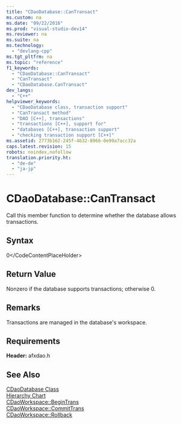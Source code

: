 ```yaml
---
title: "CDaoDatabase::CanTransact"
ms.custom: na
ms.date: "09/22/2016"
ms.prod: "visual-studio-dev14"
ms.reviewer: na
ms.suite: na
ms.technology: 
  - "devlang-cpp"
ms.tgt_pltfrm: na
ms.topic: "reference"
f1_keywords: 
  - "CDaoDatabase::CanTransact"
  - "CanTransact"
  - "CDaoDatabase.CanTransact"
dev_langs: 
  - "C++"
helpviewer_keywords: 
  - "CDaoDatabase class, transaction support"
  - "CanTransact method"
  - "DAO [C++], transactions"
  - "transactions [C++], support for"
  - "databases [C++], transaction support"
  - "checking transaction support [C++]"
ms.assetid: 2773b162-245f-4632-8966-0e99a7acc32a
caps.latest.revision: 15
robots: noindex,nofollow
translation.priority.ht: 
  - "de-de"
  - "ja-jp"
---
```

# CDaoDatabase::CanTransact
Call this member function to determine whether the database allows transactions.  
  
## Syntax  
  
<CodeContentPlaceHolder>0\</CodeContentPlaceHolder>  
## Return Value  
 Nonzero if the database supports transactions; otherwise 0.  
  
## Remarks  
 Transactions are managed in the database's workspace.  
  
## Requirements  
 **Header:** afxdao.h  
  
## See Also  
 [CDaoDatabase Class](../vs140/cdaodatabase-class.md)   
 [Hierarchy Chart](../vs140/hierarchy-chart.md)   
 [CDaoWorkspace::BeginTrans](../vs140/cdaoworkspace--begintrans.md)   
 [CDaoWorkspace::CommitTrans](../vs140/cdaoworkspace--committrans.md)   
 [CDaoWorkspace::Rollback](../vs140/cdaoworkspace--rollback.md)
